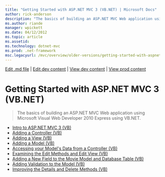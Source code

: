 ```yaml
---
title: "Getting Started with ASP.NET MVC 3 (VB.NET) | Microsoft Docs"
author: rick-anderson
description: "The basics of building an ASP.NET MVC Web application using Microsoft Visual Web Developer 2010 Express using VB.NET."
ms.author: riande
manager: wpickett
ms.date: 04/12/2012
ms.topic: article
ms.assetid: 
ms.technology: dotnet-mvc
ms.prod: .net-framework
msc.legacyurl: /mvc/overview/older-versions/getting-started-with-aspnet-mvc3/vb
---
```

[Edit .md file](C:\Projects\msc\dev\Msc.Www\Web.ASP\App_Data\github\mvc\overview\older-versions\getting-started-with-aspnet-mvc3\index.md) | [Edit dev content](http://www.aspdev.net/umbraco#/content/content/edit/37938) | [View dev content](http://docs.aspdev.net/tutorials/mvc/overview/older-versions/getting-started-with-aspnet-mvc3/vb/index.html) | [View prod content](http://www.asp.net/mvc/overview/older-versions/getting-started-with-aspnet-mvc3/vb)

Getting Started with ASP.NET MVC 3 (VB.NET)
====================
> The basics of building an ASP.NET MVC Web application using Microsoft Visual Web Developer 2010 Express using VB.NET.


- [Intro to ASP.NET MVC 3 (VB)](intro-to-aspnet-mvc-3.md)
- [Adding a Controller (VB)](adding-a-controller.md)
- [Adding a View (VB)](adding-a-view.md)
- [Adding a Model (VB)](adding-a-model.md)
- [Accessing your Model's Data from a Controller (VB)](accessing-your-models-data-from-a-controller.md)
- [Examining the Edit Methods and Edit View (VB)](examining-the-edit-methods-and-edit-view.md)
- [Adding a New Field to the Movie Model and Database Table (VB)](adding-a-new-field.md)
- [Adding Validation to the Model (VB)](adding-validation-to-the-model.md)
- [Improving the Details and Delete Methods (VB)](improving-the-details-and-delete-methods.md)